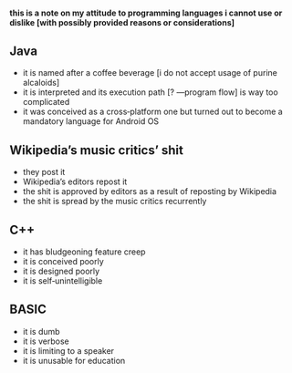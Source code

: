#### this is a note on my attitude to programming languages i cannot use or dislike [with possibly provided reasons or considerations]
## Java
- it is named after a coffee beverage [i do not accept usage of purine alcaloids]
- it is interpreted and its execution path [? —program flow] is way too complicated
- it was conceived as a cross‑platform one but turned out to become a mandatory language for Android OS
## Wikipedia’s music critics’ shit
- they post it
- Wikipedia’s editors repost it
- the shit is approved by editors as a result of reposting by Wikipedia
- the shit is spread by the music critics recurrently
## C++
- it has bludgeoning feature creep
- it is conceived poorly
- it is designed poorly
- it is self‑unintelligible
## BASIC
- it is dumb
- it is verbose
- it is limiting to a speaker
- it is unusable for education

